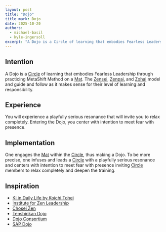 ```yaml
---
layout: post
title: "Dojo"
title_mark: Dojo
date: 2025-10-20
authors:
  - michael-basil
  - kyle-ingersoll
excerpt: "A Dojo is a Circle of learning that embodies Fearless Leadership through practicing MetaShift Method on a Mat."
---
```


## Intention

A Dojo is a [Circle](../circle/) of learning that embodies Fearless Leadership through practicing MetaShift Method on a [Mat](../mat/). The [Zensei](../zensei/), [Zenpai](../zenpai/), and [Zohai](../zohai/) model and guide and follow as it makes sense for their level of learning and responsibility.

## Experience

You will experience a playfully serious resonance that will invite you to relax completely. Entering the Dojo, you center with intention to meet fear with presence.

## Implementation

One engages the [Mat](../mat/) within the [Circle](../circle/), thus making a Dojo. To be more precise, one infuses and leads a [Circle](../circle/) with a playfully serious resonance and centers with intention to meet fear with presence inviting [Circle](../circle/) members to relax completely and deepen the training.

## Inspiration

- [Ki in Daily Life by Koichi Tohei](https://www.amazon.com/Ki-Daily-Life-Koichi-Tohei/dp/4889960716)
- [Institute for Zen Leadership](https://zenleader.global)
- [Chosei Zen](https://www.choseizen.org/)
- [Tenshinkan Dojo](https://japaneseculturecenter.com/classes/aikido)
- [Dojo Consortium](https://dojoconsortium.org)
- [SAP Dojo](https://github.com/sap-samples/dojo)